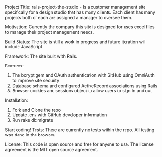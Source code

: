 Project Title: 
rails-project-the-studio - Is a customer management site specifically for a design studio that has many clients. Each client has many projects both of each are assigned a manager to oversee them.

Motivation:
Currently the company this site is designed for uses excel files to manage their project management needs.

Build Status:
The site is still a work in progress and future iteration will include JavaScript

Framework:
The site built with Rails.

Features:
1.	The bcrypt gem and OAuth authentication with GitHub using OmniAuth to improve site security
2.	Database schema and configured ActiveRecord associations using Rails
3.	Browser cookies and sessions object to allow users to sign in and out

Installation:
1.	Fork and Clone the repo
2.	Update .env with GitHub developer information
3.	Run rake db:migrate

Start coding!
Tests:
There are currently no tests within the repo. All testing was done in the browser.

License:
	This code is open source and free for anyone to use. The license agreement is the MIT open source agreement.

